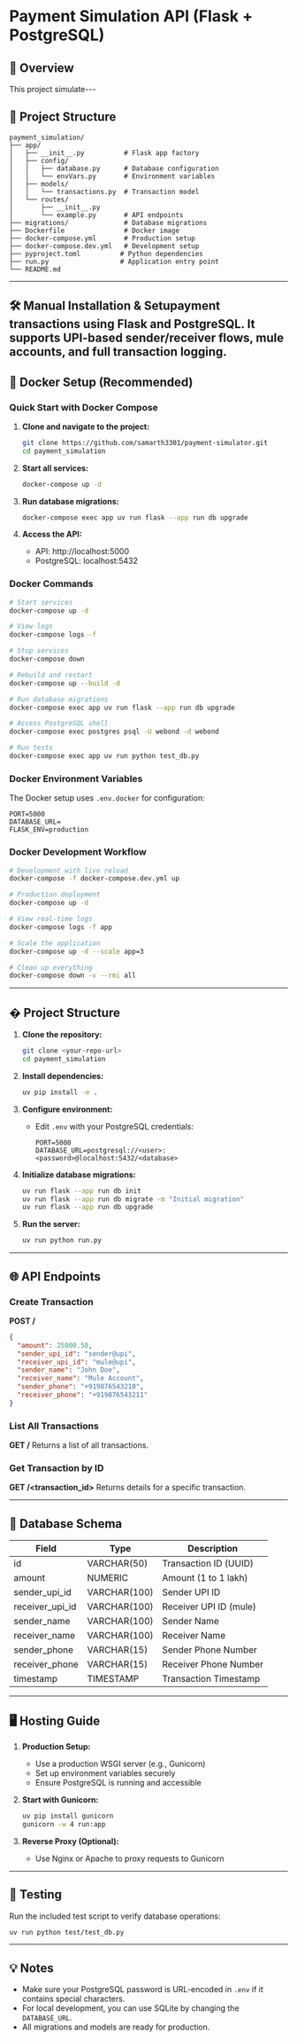 # Payment Simulation API (Flask + PostgreSQL)

## 🚀 Overview
This project simulate---

## 📁 Project Structure

```
payment_simulation/
├── app/
│   ├── __init__.py          # Flask app factory
│   ├── config/
│   │   ├── database.py      # Database configuration
│   │   └── envVars.py       # Environment variables
│   ├── models/
│   │   └── transactions.py  # Transaction model
│   └── routes/
│       ├── __init__.py
│       └── example.py       # API endpoints
├── migrations/              # Database migrations
├── Dockerfile               # Docker image
├── docker-compose.yml       # Production setup
├── docker-compose.dev.yml   # Development setup
├── pyproject.toml          # Python dependencies
├── run.py                  # Application entry point
└── README.md
```

---

## 🛠️ Manual Installation & Setupayment transactions using Flask and PostgreSQL. It supports UPI-based sender/receiver flows, mule accounts, and full transaction logging.

## 🐳 Docker Setup (Recommended)

### Quick Start with Docker Compose

1. **Clone and navigate to the project:**
   ```bash
   git clone https://github.com/samarth3301/payment-simulator.git
   cd payment_simulation
   ```

2. **Start all services:**
   ```bash
   docker-compose up -d
   ```

3. **Run database migrations:**
   ```bash
   docker-compose exec app uv run flask --app run db upgrade
   ```

4. **Access the API:**
   - API: http://localhost:5000
   - PostgreSQL: localhost:5432

### Docker Commands

```bash
# Start services
docker-compose up -d

# View logs
docker-compose logs -f

# Stop services
docker-compose down

# Rebuild and restart
docker-compose up --build -d

# Run database migrations
docker-compose exec app uv run flask --app run db upgrade

# Access PostgreSQL shell
docker-compose exec postgres psql -U webond -d webond

# Run tests
docker-compose exec app uv run python test_db.py
```

### Docker Environment Variables

The Docker setup uses `.env.docker` for configuration:

```env
PORT=5000
DATABASE_URL=
FLASK_ENV=production
```

### Docker Development Workflow

```bash
# Development with live reload
docker-compose -f docker-compose.dev.yml up

# Production deployment
docker-compose up -d

# View real-time logs
docker-compose logs -f app

# Scale the application
docker-compose up -d --scale app=3

# Clean up everything
docker-compose down -v --rmi all
```

---

## � Project Structure

1. **Clone the repository:**
	```bash
	git clone <your-repo-url>
	cd payment_simulation
	```

2. **Install dependencies:**
	```bash
	uv pip install -e .
	```

3. **Configure environment:**
	- Edit `.env` with your PostgreSQL credentials:
	  ```env
	  PORT=5000
	  DATABASE_URL=postgresql://<user>:<password>@localhost:5432/<database>
	  ```

4. **Initialize database migrations:**
	```bash
	uv run flask --app run db init
	uv run flask --app run db migrate -m "Initial migration"
	uv run flask --app run db upgrade
	```

5. **Run the server:**
	```bash
	uv run python run.py
	```

---

## 🌐 API Endpoints

### Create Transaction
**POST /**
```json
{
  "amount": 25000.50,
  "sender_upi_id": "sender@upi",
  "receiver_upi_id": "mule@upi",
  "sender_name": "John Doe",
  "receiver_name": "Mule Account",
  "sender_phone": "+919876543210",
  "receiver_phone": "+919876543211"
}
```

### List All Transactions
**GET /**
Returns a list of all transactions.

### Get Transaction by ID
**GET /<transaction_id>**
Returns details for a specific transaction.

---

## 🏦 Database Schema
| Field           | Type         | Description                  |
|-----------------|--------------|------------------------------|
| id              | VARCHAR(50)  | Transaction ID (UUID)        |
| amount          | NUMERIC      | Amount (1 to 1 lakh)         |
| sender_upi_id   | VARCHAR(100) | Sender UPI ID                |
| receiver_upi_id | VARCHAR(100) | Receiver UPI ID (mule)       |
| sender_name     | VARCHAR(100) | Sender Name                  |
| receiver_name   | VARCHAR(100) | Receiver Name                |
| sender_phone    | VARCHAR(15)  | Sender Phone Number          |
| receiver_phone  | VARCHAR(15)  | Receiver Phone Number        |
| timestamp       | TIMESTAMP    | Transaction Timestamp        |

---

## 🖥️ Hosting Guide

1. **Production Setup:**
	- Use a production WSGI server (e.g., Gunicorn)
	- Set up environment variables securely
	- Ensure PostgreSQL is running and accessible

2. **Start with Gunicorn:**
	```bash
	uv pip install gunicorn
	gunicorn -w 4 run:app
	```

3. **Reverse Proxy (Optional):**
	- Use Nginx or Apache to proxy requests to Gunicorn

---

## 🧪 Testing
Run the included test script to verify database operations:
```bash
uv run python test/test_db.py
```

---

## 💡 Notes
- Make sure your PostgreSQL password is URL-encoded in `.env` if it contains special characters.
- For local development, you can use SQLite by changing the `DATABASE_URL`.
- All migrations and models are ready for production.
